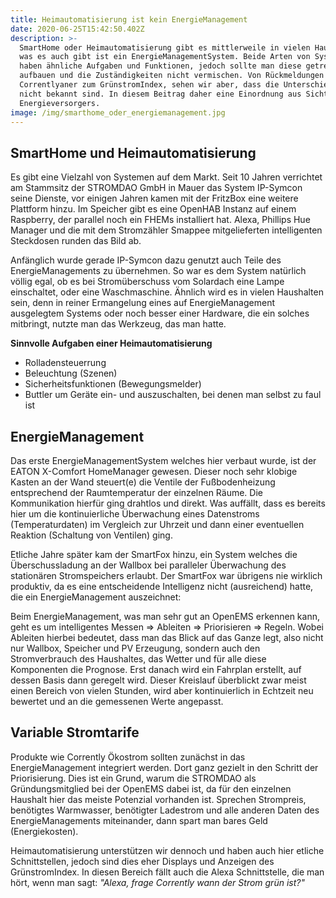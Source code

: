 ```yaml
---
title: Heimautomatisierung ist kein EnergieManagement
date: 2020-06-25T15:42:50.402Z
description: >-
  SmartHome oder Heimautomatisierung gibt es mittlerweile in vielen Haushalten,
  was es auch gibt ist ein EnergieManagementSystem. Beide Arten von Systemen
  haben ähnliche Aufgaben und Funktionen, jedoch sollte man diese getrennt
  aufbauen und die Zuständigkeiten nicht vermischen. Von Rückmeldungen der
  Correntlyaner zum GrünstromIndex, sehen wir aber, dass die Unterschiede meist
  nicht bekannt sind. In diesem Beitrag daher eine Einordnung aus Sicht des
  Energieversorgers.
image: /img/smarthome_oder_energiemanagement.jpg
---
```

## SmartHome und Heimautomatisierung

Es gibt eine Vielzahl von Systemen auf dem Markt. Seit 10 Jahren verrichtet am Stammsitz der STROMDAO GmbH in Mauer das System IP-Symcon seine Dienste, vor einigen Jahren kamen mit der FritzBox eine weitere Plattform hinzu. Im Speicher gibt es eine OpenHAB Instanz auf einem Raspberry, der parallel noch ein FHEMs installiert hat. Alexa, Phillips Hue Manager und die mit dem Stromzähler Smappee mitgelieferten intelligenten Steckdosen runden das Bild ab. 

Anfänglich wurde gerade IP-Symcon dazu genutzt auch Teile des EnergieManagements zu übernehmen. So war es dem System natürlich völlig egal, ob es bei Stromüberschuss vom Solardach eine Lampe einschaltet, oder eine Waschmaschine. Ähnlich wird es in vielen Haushalten sein, denn in reiner Ermangelung eines auf EnergieManagement ausgelegtem Systems oder noch besser einer Hardware, die ein solches mitbringt, nutzte man das Werkzeug, das man hatte. 

**Sinnvolle Aufgaben einer Heimautomatisierung**

* Rolladensteuerrung
* Beleuchtung (Szenen)
* Sicherheitsfunktionen (Bewegungsmelder)
* Buttler um Geräte ein- und auszuschalten, bei denen man selbst zu faul ist



## EnergieManagement

Das erste EnergieManagementSystem welches hier verbaut wurde, ist der EATON X-Comfort HomeManager gewesen. Dieser noch sehr klobige Kasten an der Wand steuert(e) die Ventile der Fußbodenheizung entsprechend der Raumtemperatur der einzelnen Räume. Die Kommunikation hierfür ging drahtlos und direkt. Was auffällt, dass es bereits hier um die kontinuierliche Überwachung eines Datenstroms (Temperaturdaten) im Vergleich zur Uhrzeit und dann einer eventuellen Reaktion (Schaltung von Ventilen) ging.

Etliche Jahre später kam der SmartFox hinzu, ein System welches die Überschussladung an der Wallbox bei paralleler Überwachung des stationären Stromspeichers erlaubt. Der SmartFox war übrigens nie wirklich produktiv, da es eine entscheidende Intelligenz nicht (ausreichend) hatte, die ein EnergieManagement auszeichnet:

Beim EnergieManagement, was man sehr gut an OpenEMS erkennen kann, geht es um intelligentes Messen => Ableiten =>  Priorisieren => Regeln. Wobei Ableiten hierbei bedeutet, dass man das Blick auf das Ganze legt, also nicht nur Wallbox, Speicher und PV Erzeugung, sondern auch den Stromverbrauch des Haushaltes, das Wetter und für alle diese Komponenten die Prognose. Erst danach wird ein Fahrplan erstellt, auf dessen Basis dann geregelt wird. Dieser Kreislauf überblickt zwar meist einen Bereich von vielen Stunden, wird aber kontinuierlich in Echtzeit neu bewertet und an die gemessenen Werte angepasst.



## Variable Stromtarife

Produkte wie Corrently Ökostrom  sollten zunächst in das EnergieManagement integriert werden. Dort ganz gezielt in den Schritt der Priorisierung. Dies ist ein Grund, warum die STROMDAO als Gründungsmitglied bei der OpenEMS dabei ist, da für den einzelnen Haushalt hier das meiste Potenzial vorhanden ist. Sprechen Strompreis, benötigtes Warmwasser, benötigter Ladestrom und alle anderen Daten des EnergieManagements miteinander, dann spart man bares Geld (Energiekosten).

Heimautomatisierung unterstützen wir dennoch und haben auch hier etliche Schnittstellen, jedoch sind dies eher Displays und Anzeigen des GrünstromIndex. In diesen Bereich fällt auch die Alexa Schnittstelle, die man hört, wenn man sagt: _"Alexa, frage Corrently wann der Strom grün ist?"_
